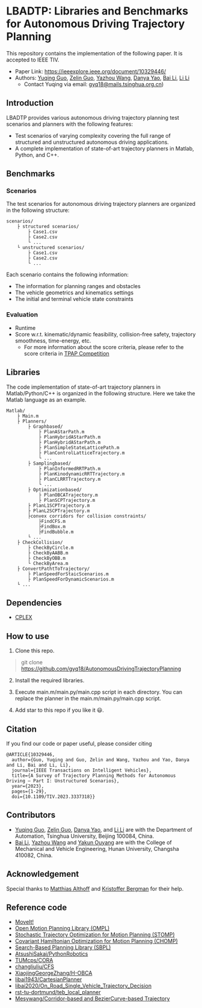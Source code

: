 # LBADTP: Libraries and Benchmarks for Autonomous Driving Trajectory Planning

This repository contains the implementation of the following paper. It is accepted to IEEE TIV.
- Paper Link: https://ieeexplore.ieee.org/document/10329446/
- Authors: [Yuqing Guo](https://github.com/gyq18), [Zelin Guo](https://github.com/guozelin-ai), [Yazhou Wang](https://github.com/albertwang1), [Danya Yao](https://www.au.tsinghua.edu.cn/info/1076/1608.htm), [Bai Li](http://grjl.hnu.edu.cn/p/19232984984B4AF50942E7C9F74E071F), [Li Li](https://www.au.tsinghua.edu.cn/info/1096/1530.htm)
    - Contact Yuqing via email: gyq18@mails.tsinghua.org.cn)

## Introduction

LBADTP provides various autonomous driving trajectory planning test scenarios and planners with the following features:
- Test scenarios of varying complexity covering the full range of structured and unstructured autonomous driving applications.
- A complete implementation of state-of-art trajectory planners in Matlab, Python, and C++. 


## Benchmarks

### Scenarios
The test scenarios for autonomous driving trajectory planners are organized in the following structure:
```
scenarios/
    ├ structured scenarios/
        ├ Case1.csv
        ├ Case2.csv
        └ ...
    └ unstructured scenarios/
        ├ Case1.csv
        ├ Case2.csv
        └ ...
```
Each scenario contains the following information:
- The information for planning ranges and obstacles
- The vehicle geometrics and kinematics settings
- The initial and terminal vehicle state constraints

### Evaluation

- Runtime
- Score w.r.t. kinematic/dynamic feasibility, collision-free safety, trajectory smoothness, time-energy, etc.
   - For more information about the score criteria, please refer to the score criteria in  [TPAP Competition](https://www.ieee-itsc2022.org/program/tpap-competition)

## Libraries
The code implementation of state-of-art trajectory planners in Matlab/Python/C++ is organized in the following structure.
Here we take the Matlab language as an example.
```
Matlab/
    ├ Main.m
    ├ Planners/
        ├ Graphbased/
            ├ PlanAStarPath.m
            ├ PlanHybridAStarPath.m
            ├ PlanHybridAStarPath.m
            ├ PlanSimpleStateLatticePath.m
            ├ PlanControlLatticeTrajectory.m
            └ ...
        ├ Samplingbased/
            ├ PlanInformedRRTPath.m
            ├ PlanKinodynamicRRTTrajectory.m
            ├ PlanCLRRTTrajectory.m
            └ ...
        ├ Optimizationbased/
            ├ PlanOBCATrajectory.m
            ├ PlanSCPTrajectory.m
	    ├ PlanL1SCPTrajectory.m
	    ├ PlanL2SCPTrajectory.m
		├convex corridors for collision constraints/
		    ├FindCFS.m
		    ├FindBox.m
		    ├FindBubble.m
        └ ...
    ├ CheckCollision/
        ├ CheckByCircle.m
        ├ CheckByAABB.m
        ├ CheckByOBB.m
        └ CheckByArea.m
    ├ ConvertPathtToTrajectory/
        ├ PlanSpeedForStaicScenarios.m
        ├ PlanSpeedForDynamicScenarios.m
    └ ...
```
## Dependencies
- [CPLEX](https://www.ibm.com/analytics/cplex-optimizer)


## How to use

1. Clone this repo.

> git clone https://github.com/gyq18/AutonomousDrivingTrajectoryPlanning

2. Install the required libraries.

3. Execute main.m/main.py/main.cpp script in each directory. You can replace the planner in the main.m/main.py/main.cpp script.

4. Add star to this repo if you like it :smiley:. 


## Citation

If you find our code or paper useful, please consider citing
```
@ARTICLE{10329446,
  author={Guo, Yuqing and Guo, Zelin and Wang, Yazhou and Yao, Danya and Li, Bai and Li, Li},
  journal={IEEE Transactions on Intelligent Vehicles}, 
  title={A Survey of Trajectory Planning Methods for Autonomous Driving — Part I: Unstructured Scenarios}, 
  year={2023},
  pages={1-29},
  doi={10.1109/TIV.2023.3337318}}
```

## Contributors
- [Yuqing Guo](https://github.com/gyq18), [Zelin Guo](https://github.com/guozelin-ai), [Danya Yao](https://www.au.tsinghua.edu.cn/info/1076/1608.htm), and [Li Li](https://www.au.tsinghua.edu.cn/info/1096/1530.htm) are with the Department of Automation, Tsinghua University, Beijing 100084, China.
- [Bai Li](https://github.com/libai1943), [Yazhou Wang](https://github.com/albertwang1) and [Yakun Ouyang](https://github.com/yakunouyang) are with the College of Mechanical and Vehicle Engineering, Hunan University, Changsha 410082, China.

## Acknowledgement

Special thanks to [Matthias Althoff](https://www.in.tum.de/i06/people/prof-dr-ing-matthias-althoff/) and [Kristoffer Bergman](http://users.isy.liu.se/rt/kribe48/) for their help.

## Reference code

- [MoveIt!](https://planners-benchmarking.readthedocs.io/en/latest/user_guide/2_motion_planners.html)
- [Open Motion Planning Library (OMPL)](http://ompl.kavrakilab.org/)
- [Stochastic Trajectory Optimization for Motion Planning (STOMP) ](http://wiki.ros.org/stomp_motion_planner)
- [Covariant Hamiltonian Optimization for Motion Planning (CHOMP)](https://www.ri.cmu.edu/pub_files/2009/5/icra09-chomp.pdf)
- [Search-Based Planning Library (SBPL)](http://wiki.ros.org/sbpl)
- [AtsushiSakai/PythonRobotics](https://github.com/AtsushiSakai/PythonRobotics)
- [TUMcps/CORA](https://github.com/TUMcps/CORA)
- [changliuliu/CFS](https://github.com/changliuliu/CFS)
- [XiaojingGeorgeZhang/H-OBCA](https://github.com/XiaojingGeorgeZhang/H-OBCA)
- [libai1943/CartesianPlanner](https://github.com/libai1943/CartesianPlanner)
- [libai2020/On_Road_Single_Vehicle_Trajectory_Decision](https://github.com/libai2020/On_Road_Single_Vehicle_Trajectory_Decision)
- [rst-tu-dortmund/teb_local_planner](https://github.com/rst-tu-dortmund/teb_local_planner)
- [Mesywang/Corridor-based and BezierCurve-based Trajectory](https://github.com/Mesywang/Motion-Planning-Algorithms/tree/master/HardConstraintTrajectoryOptimization)

